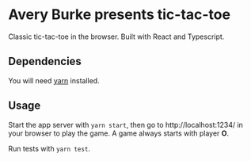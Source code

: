 # Avery Burke presents tic-tac-toe

Classic tic-tac-toe in the browser. Built with React and Typescript.

## Dependencies

You will need [yarn](https://yarnpkg.com/) installed.

## Usage

Start the app server with `yarn start`, then go to http://localhost:1234/ in your browser to play the game. A game always starts with player **O**.

Run tests with `yarn test`.
